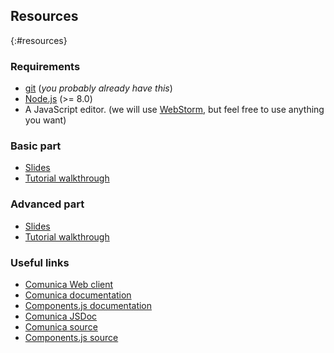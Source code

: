 ## Resources
{:#resources}

### Requirements

* [git](https://git-scm.com/) (*you probably already have this*)
* [Node.js](https://nodejs.org/en/) (>= 8.0)
* A JavaScript editor. (we will use [WebStorm](https://www.jetbrains.com/webstorm/), but feel free to use anything you want)

### Basic part

* [Slides](https://comunica.github.io/Tutorial-ESWC2019-Comunica-Basic-Slides/)
* [Tutorial walkthrough](https://github.com/comunica/Tutorial-Comunica-Querying-Data/wiki/Comunica-tutorial:-Querying-Data)

### Advanced part

* [Slides](https://comunica.github.io/Tutorial-ESWC2019-Comunica-Advanced-Slides/)
* [Tutorial walkthrough](https://github.com/comunica/Tutorial-Comunica-Reduced-Actor/wiki/Comunica-tutorial:-Creating-a-REDUCED-actor)

### Useful links

* [Comunica Web client](http://query.linkeddatafragments.org/)
* [Comunica documentation](https://comunica.readthedocs.io/en/latest/)
* [Components.js documentation](https://componentsjs.readthedocs.io/en/latest/)
* [Comunica JSDoc](https://comunica.github.io/comunica/)
* [Comunica source](https://github.com/comunica/comunica)
* [Components.js source](https://github.com/LinkedSoftwareDependencies/Components.js)
